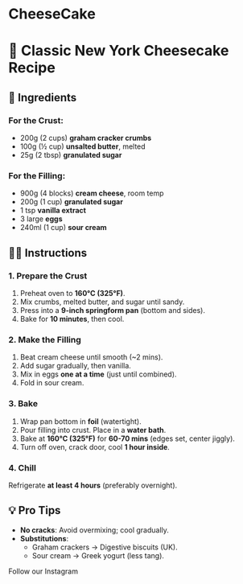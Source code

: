 # CheeseCake
# 🍰 Classic New York Cheesecake Recipe

<!-- 
  ===========================================
  RECIPE METADATA (ingredients, prep time, etc.)
  ===========================================
-->
## 📝 Ingredients  
<!-- 
  - List grouped by component (crust, filling, etc.)
  - Measurements in both metric and imperial 
-->
### For the Crust:
- 200g (2 cups) **graham cracker crumbs**  
- 100g (½ cup) **unsalted butter**, melted  
- 25g (2 tbsp) **granulated sugar**  

### For the Filling:
- 900g (4 blocks) **cream cheese**, room temp  
- 200g (1 cup) **granulated sugar**  
- 1 tsp **vanilla extract**  
- 3 large **eggs**  
- 240ml (1 cup) **sour cream**  

<!-- 
  ===========================================
  INSTRUCTIONS (with critical steps commented)
  ===========================================
-->
## 🧑‍🍳 Instructions  

### 1. Prepare the Crust  
<!-- 
  - Pressing the crust firmly prevents crumbling.
  - Pre-baking sets the crust structure.
-->
1. Preheat oven to **160°C (325°F)**.  
2. Mix crumbs, melted butter, and sugar until sandy.  
3. Press into a **9-inch springform pan** (bottom and sides).  
4. Bake for **10 minutes**, then cool.  

### 2. Make the Filling  
<!-- 
  - Room-temp cream cheese avoids lumps.
  - Overmixing introduces air (causes cracks).
-->
1. Beat cream cheese until smooth (~2 mins).  
2. Add sugar gradually, then vanilla.  
3. Mix in eggs **one at a time** (just until combined).  
4. Fold in sour cream.  

### 3. Bake  
<!-- 
  - Water bath ensures even, gentle heat.
  - Cooling slowly prevents sinking.
-->
1. Wrap pan bottom in **foil** (watertight).  
2. Pour filling into crust. Place in a **water bath**.  
3. Bake at **160°C (325°F)** for **60-70 mins** (edges set, center jiggly).  
4. Turn off oven, crack door, cool **1 hour inside**.  

### 4. Chill  
<!-- 
  - Minimum 4 hours for texture; overnight ideal.
-->
Refrigerate **at least 4 hours** (preferably overnight).  

<!-- 
  ===========================================
  FOOTNOTES (tips, substitutions, etc.)
  ===========================================
-->
## 💡 Pro Tips  
- **No cracks**: Avoid overmixing; cool gradually.  
- **Substitutions**:  
  - Graham crackers → Digestive biscuits (UK).  
  - Sour cream → Greek yogurt (less tang).  

<!-- Recipe ID: 20240526-cheesecake-v1 -->

Follow our Instagram